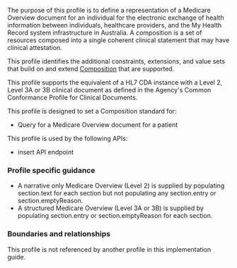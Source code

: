 The purpose of this profile is to define a representation of a Medicare Overview document for an individual for the electronic exchange of health information between individuals, healthcare providers, and the My Health Record system infrastructure in Australia. A composition is a set of resources composed into a single coherent clinical statement that may have clinical attestation.

This profile identifies the additional constraints, extensions, and value sets that build on and extend [Composition](http://hl7.org/fhir/R4/composition.html) that are supported. 

This profile supports the equivalent of a HL7 CDA instance with a Level 2, Level 3A or 3B clinical document as defined in the Agency's Common Conformance Profile for Clinical Documents.

This profile is designed to set a Composition standard for:
* Query for a Medicare Overview document for a patient

This profile is used by the following APIs:
* insert API endpoint


### Profile specific guidance
- A narrative only Medicare Overview (Level 2) is supplied by populating section.text for each section but not populating any section.entry or section.emptyReason.
- A structured Medicare Overview (Level 3A or 3B) is supplied by populating section.entry or section.emptyReason for each section.


### Boundaries and relationships
This profile is not referenced by another profile in this implementation guide.  
